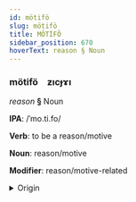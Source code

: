 ```yaml
---
id: mötifö
slug: mötifö
title: MÖTİFÖ
sidebar_position: 670
hoverText: reason § Noun
---
```


### mötifö&emsp;<span kind="abugida">ƶıcɟɤı</span>

*reason* **§** Noun

**IPA**: /ˈmo.ti.fo/

**Verb**: to be a reason/motive

**Noun**: reason/motive

**Modifier**: reason/motive-related

<details>
    <summary>Origin</summary>
    Spanish motivo [moˈt̪i.β̞o]<br/>
    <em>Romance Language Family</em>
</details>